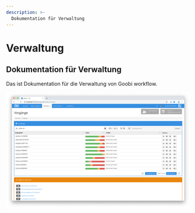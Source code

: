 ```yaml
---
description: >-
  Dokumentation für Verwaltung
---
```


# Verwaltung

## Dokumentation für Verwaltung
Das ist Dokumentation für die Verwaltung von Goobi workflow.

![Workflowscreen](screen_01_de.png)